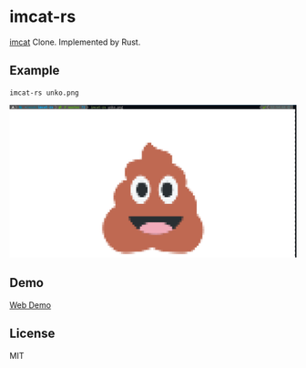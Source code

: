 # imcat-rs

[imcat](https://github.com/stolk/imcat) Clone. Implemented by Rust.

## Example

```
imcat-rs unko.png
```

![demo](assets/demo.png)

## Demo

[Web Demo](https://imcat-rs.vercel.app/)

## License

MIT
